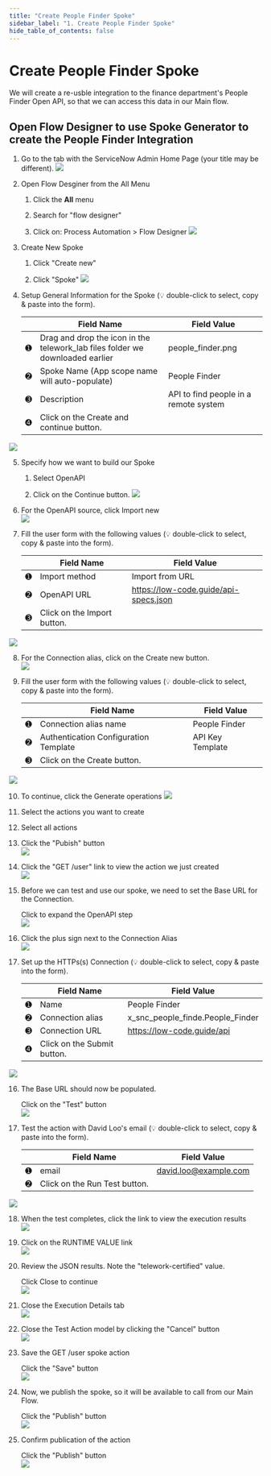 ```yaml
---
title: "Create People Finder Spoke" 
sidebar_label: "1. Create People Finder Spoke"
hide_table_of_contents: false
---
```

# Create People Finder Spoke

We will create a re-usble integration to the finance department's People Finder Open API, so that we can access this data in our Main flow.

## Open Flow Designer to use Spoke Generator to create the People Finder Integration

1. Go to the tab with the ServiceNow Admin Home Page (your title may be different).
![](./images/04-1-return-to-admin-page.png)

2. Open Flow Desginer from the All Menu

   1. Click the **All** menu
    
   2. Search for "flow designer" 
    
   3. Click on: Process Automation > Flow Designer
![](./images/04-2-flow-designer.png)

3. Create New Spoke

   1. Click "Create new"

   2. Click "Spoke"
![](./images//04-3-create-spoke.png)

4. Setup General Information for the Spoke (💡 double-click to select, copy & paste into the form).

   | |Field Name                | Field Value
   |-|--------------------------| --------------
   |<span className="large-number">➊</span>|Drag and drop the icon in the telework_lab files folder we downloaded earlier | people_finder.png
   |<span className="large-number">➋</span>|Spoke Name (App scope name will auto-populate) | People Finder
   |<span className="large-number">➌</span>|Description | API to find people in a remote system
   |<span className="large-number">➍</span>|Click on the <span className="button-purple">Create and continue</span> button.  
![](./images/04-4-spoke-general-info.png)

5. Specify how we want to build our Spoke

   1. Select OpenAPI

   2. Click on the <span className="button-purple">Continue</span> button.
![](./images/04-5-how-build-spoke.png)

6. For the OpenAPI source, click <span className="button-white-grey-border">Import new</span>  
![](./images/04-6-openapi-import-new.png)

7. Fill the user form with the following values (💡 double-click to select, copy & paste into the form).

   | |Field Name                | Field Value
   |-|--------------------------| --------------
   |<span className="large-number">➊</span>|Import method    | Import from URL
   |<span className="large-number">➋</span>|OpenAPI URL | https://low-code.guide/api-specs.json
   |<span className="large-number">➌</span>|Click on the <span className="button-purple">Import</span> button.  
![](./images/04-7-import-new-openapi.png)

8. For the Connection alias, click on the <span className="button-white-grey-border">Create new</span> button.  
![](./images/04-8-connection-alias-create-new.png)

9. Fill the user form with the following values (💡 double-click to select, copy & paste into the form).

   | |Field Name                | Field Value
   |-|--------------------------| --------------
   |<span className="large-number">➊</span>|Connection alias name | People Finder
   |<span className="large-number">➋</span>|Authentication Configuration Template | API Key Template
   |<span className="large-number">➌</span>|Click on the <span className="button-purple">Create</span> button.  
![](./images/04-9-create-new-connection-alias.png)

10. To continue, click the <span className="button-purple">Generate operations</span>
![](./images/04-10-generate-operations.png)

11. Select the actions you want to create

   1. Select all actions

   2. Click the "Pubish" button  
![](./images/04-11-actions-to-create.png)

12. Click the "GET /user" link to view the action we just created  
![](./images/04-12-get-user-action.png)

13. Before we can test and use our spoke, we need to set the Base URL for the Connection.

    Click to expand the OpenAPI step  
![](./images/04-13-expand-openapi-step.png)

14. Click the plus sign next to the Connection Alias  
![](./images/04-14-connection-alias.png)

15. Set up the HTTPs(s) Connection (💡 double-click to select, copy & paste into the form).

    | |Field Name                | Field Value
    |-|--------------------------| --------------
    |<span className="large-number">➊</span>|Name | People Finder
    |<span className="large-number">➋</span>|Connection alias | x_snc_people_finde.People_Finder
    |<span className="large-number">➌</span>|Connection URL | https://low-code.guide/api
    |<span className="large-number">➍</span>|Click on the <span className="button-purple">Submit</span> button.  
![](./images/04-15-https-connection.png)

16. The Base URL should now be populated.

    Click on the "Test" button  
![](./images/04-16-test-action.png)

17. Test the action with David Loo's email (💡 double-click to select, copy & paste into the form).

    | |Field Name                | Field Value
    |-|--------------------------| --------------
    |<span className="large-number">➊</span>|email | david.loo@example.com
    |<span className="large-number">➋</span>|Click on the <span className="button-purple">Run Test</span> button.  
![](./images/04-17-test-actio-modal.png)

18. When the test completes, click the link to view the execution results  
![](./images/04-18-test-action-complete.png)

19. Click on the RUNTIME VALUE link  
![](./images/04-19-test-output.png)

20. Review the JSON results. Note the "telework-certified" value.

    Click Close to continue  
![](./images/04-20-action-json.png)

21. Close the Execution Details tab  
![](./images/04-21-close-execution-details.png)

22. Close the Test Action model by clicking the "Cancel" button  
![](./images/04-22-close-test-action.png)

23. Save the GET /user spoke action

    Click the "Save" button  
![](./images/04-23-save-action.png)

24. Now, we publish the spoke, so it will be available to call from our Main Flow.

    Click the "Publish" button  
![](./images/04-24-publish-action.png)

25. Confirm publication of the action

    Click the "Publish" button   
![](./images/04-25-confirm-publish-action.png)

